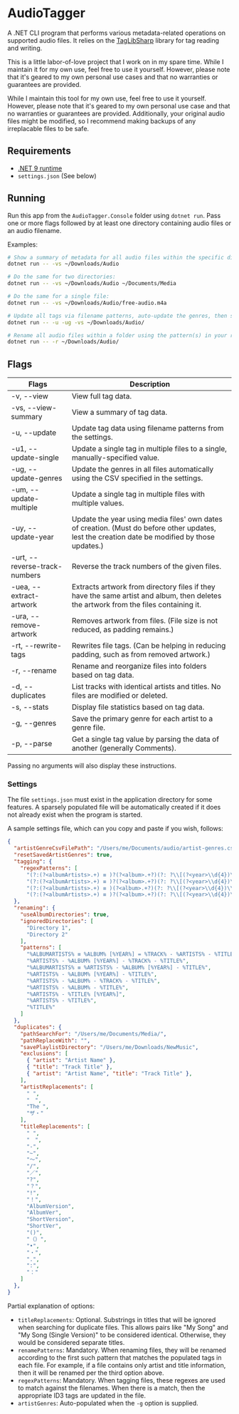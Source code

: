 # AudioTagger

A .NET CLI program that performs various metadata-related operations on supported audio files. It relies on the [TagLibSharp](https://github.com/mono/taglib-sharp) library for tag reading and writing.

This is a little labor-of-love project that I work on in my spare time. While I maintain it for my own use, feel free to use it yourself. However, please note that it's geared to my own personal use cases and that no warranties or guarantees are provided.

While I maintain this tool for my own use, feel free to use it yourself. However, please note that it's geared to my own personal use case and that no warranties or guarantees are provided. Additionally, your original audio files might be modified, so I recommend making backups of any irreplacable files to be safe.

## Requirements

- [.NET 9 runtime](https://dotnet.microsoft.com/en-us/download/dotnet/9.0)
- `settings.json` (See below)

## Running

Run this app from the `AudioTagger.Console` folder using `dotnet run`. Pass one or more flags followed by at least one directory containing audio files or an audio filename.

Examples:

```sh
# Show a summary of metadata for all audio files within the specific directory, recursively:
dotnet run -- -vs ~/Downloads/Audio

# Do the same for two directories:
dotnet run -- -vs ~/Downloads/Audio ~/Documents/Media

# Do the same for a single file:
dotnet run -- -vs ~/Downloads/Audio/free-audio.m4a

# Update all tags via filename patterns, auto-update the genres, then show a tag summary:
dotnet run -- -u -ug -vs ~/Downloads/Audio/

# Rename all audio files within a folder using the pattern(s) in your rename settings.
dotnet run -- -r ~/Downloads/Audio/
```

## Flags

| Flags | Description
|---|---|
| -v, --view | View full tag data.
| -vs, --view-summary | View a summary of tag data.
| -u, --update | Update tag data using filename patterns from the settings.
| -u1, --update-single | Update a single tag in multiple files to a single, manually-specified value.
| -ug, --update-genres | Update the genres in all files automatically using the CSV specified in the settings.
| -um, --update-multiple | Update a single tag in multiple files with multiple values.
| -uy, --update-year | Update the year using media files' own dates of creation. (Must do before other updates, lest the creation date be modified by those updates.)
| -urt, --reverse-track-numbers | Reverse the track numbers of the given files.
| -uea, --extract-artwork | Extracts artwork from directory files if they have the same artist and album, then deletes the artwork from the files containing it.
| -ura, --remove-artwork | Removes artwork from files. (File size is not reduced, as padding remains.)
| -rt, --rewrite-tags | Rewrites file tags. (Can be helping in reducing padding, such as from removed artwork.)
| -r, --rename | Rename and reorganize files into folders based on tag data.
| -d, --duplicates | List tracks with identical artists and titles. No files are modified or deleted.
| -s, --stats | Display file statistics based on tag data.
| -g, --genres | Save the primary genre for each artist to a genre file.
| -p, --parse | Get a single tag value by parsing the data of another (generally Comments).

Passing no arguments will also display these instructions.

### Settings

The file `settings.json` must exist in the application directory for some features. A sparsely populated file will be automatically created if it does not already exist when the program is started.

A sample settings file, which can you copy and paste if you wish, follows:

```json
{
  "artistGenreCsvFilePath": "/Users/me/Documents/audio/artist-genres.csv",
  "resetSavedArtistGenres": true,
  "tagging": {
    "regexPatterns": [
      "(?:(?<albumArtists>.+) ≡ )?(?<album>.+?)(?: ?\\[(?<year>\\d{4})\\])? = (?<trackNo>\\d+) [–-] (?<artists>.+?) [–-] (?<title>.+)(?=\\.(?:m4a|opus))",
      "(?:(?<albumArtists>.+) ≡ )?(?<album>.+?)(?: ?\\[(?<year>\\d{4})\\])? = (?<trackNo>\\d{1,3}) [–-] (?<title>.+)(?=\\.(?:m4a|opus))",
      "(?:(?<albumArtists>.+) ≡ )(?<album>.+?)(?: ?\\[(?<year>\\d{4})\\])? = (?<artists>.+?) [–-] (?<title>.+)(?=\\.(?:m4a|opus))",
      "(?:(?<albumArtists>.+) ≡ )?(?<album>.+?)(?: ?\\[(?<year>\\d{4})\\])? = (?<title>.+)(?=\\.(?:m4a|opus))",    ]
  },
  "renaming": {
    "useAlbumDirectories": true,
    "ignoredDirectories": [
      "Directory 1",
      "Directory 2"
    ],
    "patterns": [
      "%ALBUMARTISTS% ≡ %ALBUM% [%YEAR%] = %TRACK% - %ARTISTS% - %TITLE%",
      "%ARTISTS% - %ALBUM% [%YEAR%] - %TRACK% - %TITLE%",
      "%ALBUMARTISTS% ≡ %ARTISTS% - %ALBUM% [%YEAR%] - %TITLE%",
      "%ARTISTS% - %ALBUM% [%YEAR%] - %TITLE%",
      "%ARTISTS% - %ALBUM% - %TRACK% - %TITLE%",
      "%ARTISTS% - %ALBUM% - %TITLE%",
      "%ARTISTS% - %TITLE% [%YEAR%]",
      "%ARTISTS% - %TITLE%",
      "%TITLE%"
    ]
  },
  "duplicates": {
    "pathSearchFor": "/Users/me/Documents/Media/",
    "pathReplaceWith": "",
    "savePlaylistDirectory": "/Users/me/Downloads/NewMusic",
    "exclusions": [
      { "artist": "Artist Name" },
      { "title": "Track Title" },
      { "artist": "Artist Name", "title": "Track Title" },
    ],
    "artistReplacements": [
      " ",
      "　",
      "The ",
      "ザ・"
    ],
    "titleReplacements": [
      " ",
      "　",
      "-",
      "~",
      "〜",
      "/",
      "／",
      "?",
      "？",
      "!",
      "！",
      "AlbumVersion",
      "AlbumVer",
      "ShortVersion",
      "ShortVer",
      "()",
      "（）",
      "•",
      "・",
      ".",
      ":",
      "："
    ]
  },
}
```

Partial explanation of options:

- `titleReplacements`: Optional. Substrings in titles that will be ignored when searching for duplicate files. This allows pairs like "My Song" and "My Song (Single Version)" to be considered identical. Otherwise, they would be considered separate titles.
- `renamePatterns`: Mandatory. When renaming files, they will be renamed according to the first such pattern that matches the populated tags in each file. For example, if a file contains only artist and title information, then it will be renamed per the third option above.
- `regexPatterns`: Mandatory. When tagging files, these regexes are used to match against the filenames. When there is a match, then the appropriate ID3 tags are updated in the file.
- `artistGenres`: Auto-populated when the `-g` option is supplied.
